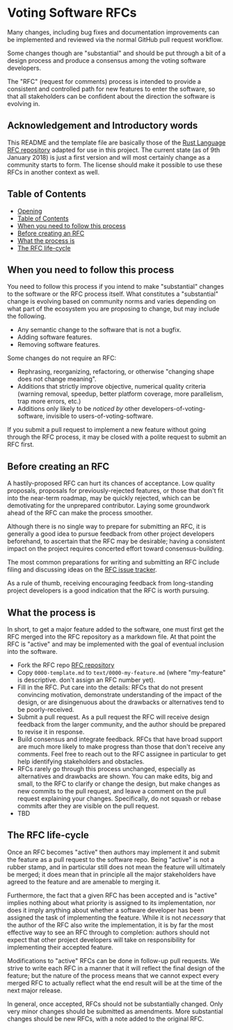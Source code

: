 # Voting Software RFCs
[Voting Software RFCs]: #software-rfcs

Many changes, including bug fixes and documentation improvements can be implemented
and reviewed via the normal GitHub pull request workflow.

Some changes though are "substantial" and should be put through a bit of a design
process and produce a consensus among the voting software developers.

The "RFC" (request for comments) process is intended to provide a consistent and
controlled path for new features to enter the software, so that all stakeholders
can be confident about the direction the software is evolving in.

## Acknowledgement and Introductory words

This README and the template file are basically those of the 
[Rust Language RFC repository][0] adapted for use in this project. The current
state (as of 9th January 2018) is just a first version and will most certainly
change as a community starts to form. The license should make it possible
to use these RFCs in another context as well.

[0]: https://github.com/rust-lang/rfcs

## Table of Contents
[Table of Contents]: #table-of-contents

- [Opening](#software-rfcs)
- [Table of Contents]
- [When you need to follow this process]
- [Before creating an RFC]
- [What the process is]
- [The RFC life-cycle]

## When you need to follow this process
[When you need to follow this process]: #when-you-need-to-follow-this-process

You need to follow this process if you intend to make "substantial" changes to
the software or the RFC process itself. What constitutes a
"substantial" change is evolving based on community norms and varies depending
on what part of the ecosystem you are proposing to change, but may include the
following.

  - Any semantic change to the software that is not a bugfix.
  - Adding software features.
  - Removing software features.

Some changes do not require an RFC:

  - Rephrasing, reorganizing, refactoring, or otherwise "changing shape does
    not change meaning".
  - Additions that strictly improve objective, numerical quality criteria
    (warning removal, speedup, better platform coverage, more parallelism, trap
    more errors, etc.)
  - Additions only likely to be _noticed by_ other developers-of-voting-software,
    invisible to users-of-voting-software.

If you submit a pull request to implement a new feature without going through
the RFC process, it may be closed with a polite request to submit an RFC first.

## Before creating an RFC
[Before creating an RFC]: #before-creating-an-rfc

A hastily-proposed RFC can hurt its chances of acceptance. Low quality
proposals, proposals for previously-rejected features, or those that don't fit
into the near-term roadmap, may be quickly rejected, which can be demotivating
for the unprepared contributor. Laying some groundwork ahead of the RFC can
make the process smoother.

Although there is no single way to prepare for submitting an RFC, it is
generally a good idea to pursue feedback from other project developers
beforehand, to ascertain that the RFC may be desirable; having a consistent
impact on the project requires concerted effort toward consensus-building.

The most common preparations for writing and submitting an RFC include 
filing and discussing ideas on the [RFC issue tracker].

As a rule of thumb, receiving encouraging feedback from long-standing project
developers is a good indication that the RFC is worth pursuing.


## What the process is
[What the process is]: #what-the-process-is

In short, to get a major feature added to the software, one must first get the RFC
merged into the RFC repository as a markdown file. At that point the RFC is
"active" and may be implemented with the goal of eventual inclusion into the
software.

  - Fork the RFC repo [RFC repository]
  - Copy `0000-template.md` to `text/0000-my-feature.md` (where "my-feature" is
    descriptive. don't assign an RFC number yet).
  - Fill in the RFC. Put care into the details: RFCs that do not present
    convincing motivation, demonstrate understanding of the impact of the
    design, or are disingenuous about the drawbacks or alternatives tend to be
    poorly-received.
  - Submit a pull request. As a pull request the RFC will receive design
    feedback from the larger community, and the author should be prepared to
    revise it in response.
  - Build consensus and integrate feedback. RFCs that have broad support are
    much more likely to make progress than those that don't receive any
    comments. Feel free to reach out to the RFC assignee in particular to get
    help identifying stakeholders and obstacles.
  - RFCs rarely go through this process unchanged, especially as alternatives
    and drawbacks are shown. You can make edits, big and small, to the RFC to
    clarify or change the design, but make changes as new commits to the pull
    request, and leave a comment on the pull request explaining your changes.
    Specifically, do not squash or rebase commits after they are visible on the
    pull request.
  - TBD

## The RFC life-cycle
[The RFC life-cycle]: #the-rfc-life-cycle

Once an RFC becomes "active" then authors may implement it and submit the
feature as a pull request to the software repo. Being "active" is not a rubber
stamp, and in particular still does not mean the feature will ultimately be
merged; it does mean that in principle all the major stakeholders have agreed
to the feature and are amenable to merging it.

Furthermore, the fact that a given RFC has been accepted and is "active"
implies nothing about what priority is assigned to its implementation, nor does
it imply anything about whether a software developer has been assigned the task of
implementing the feature. While it is not *necessary* that the author of the
RFC also write the implementation, it is by far the most effective way to see
an RFC through to completion: authors should not expect that other project
developers will take on responsibility for implementing their accepted feature.

Modifications to "active" RFCs can be done in follow-up pull requests. We
strive to write each RFC in a manner that it will reflect the final design of
the feature; but the nature of the process means that we cannot expect every
merged RFC to actually reflect what the end result will be at the time of the
next major release.

In general, once accepted, RFCs should not be substantially changed. Only very
minor changes should be submitted as amendments. More substantial changes
should be new RFCs, with a note added to the original RFC. 

[RFC issue tracker]: https://github.com/votingsoftware4all/rfcs/issues
[RFC repository]: http://github.com/votingsoftware4all/rfcs
